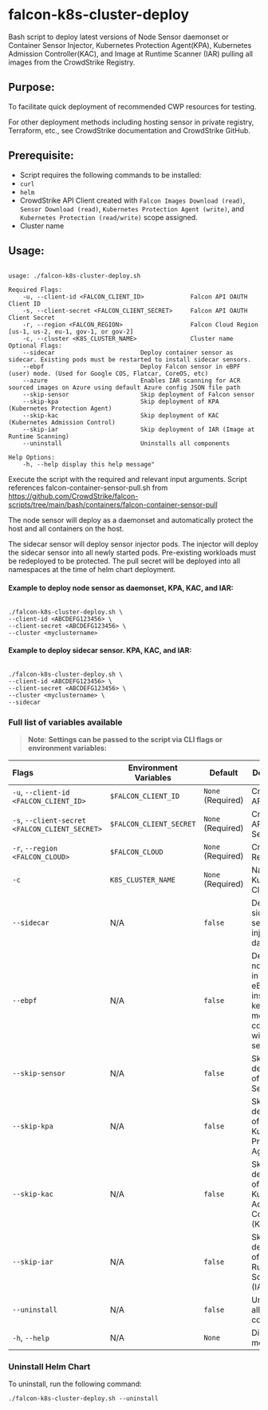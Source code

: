 # falcon-k8s-cluster-deploy

Bash script to deploy latest versions of Node Sensor daemonset or Container Sensor Injector, Kubernetes Protection Agent(KPA), Kubernetes Admission Controller(KAC), and Image at Runtime Scanner (IAR) pulling all images from the CrowdStrike Registry.

## Purpose:

To facilitate quick deployment of recommended CWP resources for testing.

For other deployment methods including hosting sensor in private registry, Terraform, etc., see CrowdStrike documentation and CrowdStrike GitHub.

## Prerequisite:

- Script requires the following commands to be installed:
-  `curl`
-  `helm`
- CrowdStrike API Client created with `Falcon Images Download (read)`, `Sensor Download (read)`, `Kubernetes Protection Agent (write)`, and `Kubernetes Protection (read/write)` scope assigned.
- Cluster name

## Usage:

```

usage: ./falcon-k8s-cluster-deploy.sh

Required Flags:
    -u, --client-id <FALCON_CLIENT_ID>             Falcon API OAUTH Client ID
    -s, --client-secret <FALCON_CLIENT_SECRET>     Falcon API OAUTH Client Secret
    -r, --region <FALCON_REGION>                   Falcon Cloud Region [us-1, us-2, eu-1, gov-1, or gov-2]
    -c, --cluster <K8S_CLUSTER_NAME>               Cluster name
Optional Flags:
    --sidecar                        Deploy container sensor as sidecar. Existing pods must be restarted to install sidecar sensors.
    --ebpf                           Deploy Falcon sensor in eBPF (user) mode. (Used for Google COS, Flatcar, CoreOS, etc)
    --azure                          Enables IAR scanning for ACR sourced images on Azure using default Azure config JSON file path   
    --skip-sensor                    Skip deployment of Falcon sensor
    --skip-kpa                       Skip deployment of KPA (Kubernetes Protection Agent) 
    --skip-kac                       Skip deployment of KAC (Kubernetes Admission Control)
    --skip-iar                       Skip deployment of IAR (Image at Runtime Scanning)
    --uninstall                      Uninstalls all components

Help Options:
    -h, --help display this help message"

```

  

Execute the script with the required and relevant input arguments. 
Script references falcon-container-sensor-pull.sh from https://github.com/CrowdStrike/falcon-scripts/tree/main/bash/containers/falcon-container-sensor-pull 

  The node sensor will deploy as a daemonset and automatically protect the host and all containers on the host.

  The sidecar sensor will deploy sensor injector pods. The injector will deploy the sidecar sensor into all newly started pods. Pre-existing workloads must be redeployed to be protected. The pull secret will be deployed into all namespaces at the time of helm chart deployment.

  #### Example to deploy node sensor as daemonset, KPA, KAC, and IAR:

```

./falcon-k8s-cluster-deploy.sh \
--client-id <ABCDEFG123456> \
--client-secret <ABCDEFG123456> \
--cluster <myclustername>

```

  

#### Example to deploy sidecar sensor. KPA, KAC, and IAR:

  

```

./falcon-k8s-cluster-deploy.sh \
--client-id <ABCDEFG123456> \
--client-secret <ABCDEFG123456> \
--cluster <myclustername> \
--sidecar

```

  

### Full list of variables available

> **Note**: **Settings can be passed to the script via CLI flags or environment variables:**

| Flags                                          | Environment Variables   | Default                    | Description                                                                              |
|:-----------------------------------------------|-------------------------|----------------------------|------------------------------------------------------------------------------------------|
| `-u`, `--client-id <FALCON_CLIENT_ID>` | `$FALCON_CLIENT_ID` | `None` (Required) | CrowdStrike API Client ID 
| `-s`, `--client-secret <FALCON_CLIENT_SECRET>` | `$FALCON_CLIENT_SECRET` | `None` (Required) | CrowdStrike API Client Secret |
| `-r`, `--region <FALCON_CLOUD>` | `$FALCON_CLOUD` | `None` (Required) | CrowdStrike Region | |
| `-c` | `K8S_CLUSTER_NAME` | `None` (Required) | Name of Kubernetes Cluster
| `--sidecar` | N/A | `false` | Deploys sidecar sensor injector as daemonset
| `--ebpf` | N/A | `false` | Deploys node sensor in user / eBPF mode instead of kernel mode. Not compatible with sidecar sensor.
| `--skip-sensor` | N/A | `false` | Skips deployment of Falcon Sensor
| `--skip-kpa` | N/A | `false` | Skips deployment of Kubernetes Protection Agent (KPA)
| `--skip-kac` | N/A | `false` | Skips deployment of Kubernetes Admission Controller (KAC)
| `--skip-iar` | N/A | `false` | Skips deployment of Image at Runtime Scanner (IAR)
| `--uninstall` | N/A | `false` | Uninstalls all components
| `-h`, `--help` | N/A | `None` | Display help message

  

### Uninstall Helm Chart

To uninstall, run the following command:

```
./falcon-k8s-cluster-deploy.sh --uninstall
``` 
